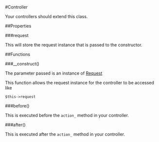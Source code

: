 #Controller

Your controllers should extend this class.

##Properties

###request

This will store the request instance that is passed to the constructor.

##Functions

###__construct()

The parameter passed is an instance of [Request](classes.request)

This function allows the request instance for the controller to be accessed like

    $this->request

###before()

This is executed before the <code>action_</code> method in your controller.

###after()

This is executed after the <code>action_</code> method in your controller.